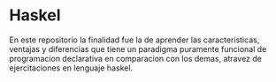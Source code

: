 # Haskel
En este repositorio la finalidad fue la de aprender las caracteristicas, ventajas y diferencias que tiene un paradigma puramente funcional de programacion declarativa en comparacion con los demas, atravez de ejercitaciones en lenguaje haskel.
